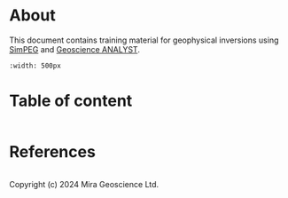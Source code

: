 # About

This document contains training material for geophysical inversions using [SimPEG](https://simpeg.xyz/) and [Geoscience ANALYST](https://www.mirageoscience.com/mining-industry-software/geoscience-analyst/).
```{image} ./images/ore_body.png
:width: 500px
```

# Table of content

```{tableofcontents}
```



# References

```{bibliography}
```

 Copyright (c) 2024 Mira Geoscience Ltd.
